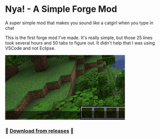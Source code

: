 # Nya! - A Simple Forge Mod

A super simple mod that makes you sound like a catgirl when you type in chat

This is the first forge mod I've made. It's really simple, but those 25 lines took several hours and 50 tabs to figure out. It didn't help that I was using VSCode and not Eclipse.

![A gif showing off the mod](images/demo.gif)

### 💾 [Download from releases](https://github.com/GunnerBasil/nya/releases/latest) 💾